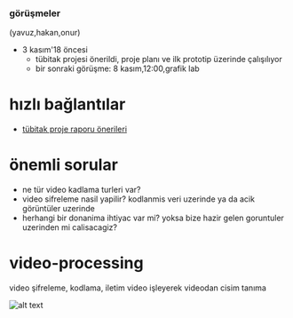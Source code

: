 ### görüşmeler
(yavuz,hakan,onur)
* 3 kasım'18 öncesi
  * tübitak projesi önerildi, proje planı ve ilk prototip üzerinde çalışılıyor
  * bir sonraki görüşme: 8 kasım,12:00,grafik lab

# hızlı bağlantılar
* [tübitak proje raporu önerileri](01-tübitak-proje-raporu.md)


# önemli sorular
* ne tür video kadlama turleri var?
* video sifreleme nasil yapilir? kodlanmis veri uzerinde ya da acik görüntüler uzerinde
* herhangi bir donanima ihtiyac var mi? yoksa bize hazir gelen goruntuler uzerinden mi calisacagiz?

# video-processing
video şifreleme, kodlama, iletim  video işleyerek videodan cisim tanıma

![alt text](https://github.com/zyavuz610/video-processing/blob/master/Documents/Diagram1.png)
